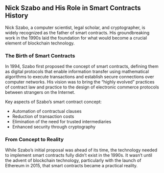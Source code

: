## Nick Szabo and His Role in Smart Contracts History

Nick Szabo, a computer scientist, legal scholar, and cryptographer, is widely recognized as the father of smart contracts. His groundbreaking work in the 1990s laid the foundation for what would become a crucial element of blockchain technology.

### The Birth of Smart Contracts

In 1994, Szabo first proposed the concept of smart contracts, defining them as digital protocols that enable information transfer using mathematical algorithms to execute transactions and establish secure connections over computer networks. His vision was to bring the “highly evolved” practices of contract law and practice to the design of electronic commerce protocols between strangers on the Internet.

Key aspects of Szabo’s smart contract concept:

* Automation of contractual clauses  
* Reduction of transaction costs  
* Elimination of the need for trusted intermediaries  
* Enhanced security through cryptography

### From Concept to Reality

While Szabo’s initial proposal was ahead of its time, the technology needed to implement smart contracts fully didn’t exist in the 1990s. It wasn’t until the advent of blockchain technology, particularly with the launch of Ethereum in 2015, that smart contracts became a practical reality.
